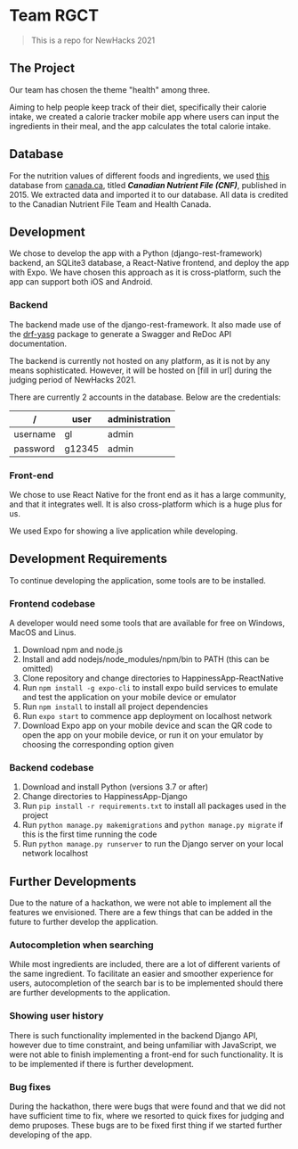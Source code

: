 # Team RGCT

> This is a repo for NewHacks 2021

## The Project
Our team has chosen the theme "health" among three.

Aiming to help people keep track of their diet, specifically their calorie intake, we created a calorie tracker mobile app where
users can input the ingredients in their meal, and the app calculates the total calorie intake.

## Database
For the nutrition values of different foods and ingredients, we used [this](https://www.canada.ca/en/health-canada/services/food-nutrition/healthy-eating/nutrient-data/canadian-nutrient-file-2015-download-files.html) 
database from [canada.ca](https://www.canada.ca/en/health-canada/services/food-nutrition/healthy-eating/nutrient-data/canadian-nutrient-file-2015-download-files.html),
titled **_Canadian Nutrient File (CNF)_**, published in 2015. We extracted data and imported it to our database. All
data is credited to the Canadian Nutrient File Team and Health Canada.

## Development
We chose to develop the app with a Python (django-rest-framework) backend, an SQLite3 database, a React-Native frontend, and deploy the app with Expo.
We have chosen this approach as it is cross-platform, such the app can support both iOS and Android.

### Backend
The backend made use of the django-rest-framework. It also made use of the [drf-yasg](https://github.com/axnsan12/drf-yasg) package to generate
a Swagger and ReDoc API documentation.

The backend is currently not hosted on any platform, as it is not by any means sophisticated. However, it will be hosted on [fill in url] during the judging period
of NewHacks 2021. 

There are currently 2 accounts in the database. Below are the credentials:

/| user | administration
--- | --- | ---
username | gl | admin
password | g12345 | admin

### Front-end
We chose to use React Native for the front end as it has a large community, and that it integrates well. It is also 
cross-platform which is a huge plus for us.

We used Expo for showing a live application while developing.

## Development Requirements
To continue developing the application, some tools are to be installed.

### Frontend codebase
 A developer would need some tools that are available for free on Windows, MacOS and Linus.
 1) Download npm and node.js
 2) Install and add nodejs/node_modules/npm/bin to PATH (this can be omitted)
 3) Clone repository and change directories to HappinessApp-ReactNative
 4) Run `npm install -g expo-cli` to install expo build services to emulate and test the application on your mobile device or emulator
 5) Run `npm install` to install all project dependencies
 6) Run `expo start` to commence app deployment on localhost network
 7) Download Expo app on your mobile device and scan the QR code to open the app on your mobile device, or run it on your emulator by choosing the corresponding option given

 ### Backend codebase
 1) Download and install Python (versions 3.7 or after)
 2) Change directories to HappinessApp-Django
 3) Run `pip install -r requirements.txt` to install all packages used in the project
 4) Run `python manage.py makemigrations` and `python manage.py migrate` if this is the first time running the code
 5) Run `python manage.py runserver` to run the Django server on your local network localhost

## Further Developments
Due to the nature of a hackathon, we were not able to implement all the features we envisioned. There are a few things that can be added in the future to further develop the application.

### Autocompletion when searching
While most ingredients are included, there are a lot of different varients of the same ingredient. To facilitate an easier and smoother experience for users, autocompletion of the search bar is to be implemented should there are further developments to the application.

### Showing user history
There is such functionality implemented in the backend Django API, however due to time constraint, and being unfamiliar with JavaScript, we were not able to finish implementing a front-end for such functionality. It is to be implemented if there is further development.

### Bug fixes
During the hackathon, there were bugs that were found and that we did not have sufficient time to fix, where we resorted to quick fixes for judging and demo pruposes. These bugs are to be fixed first thing if we started further developing of the app.
